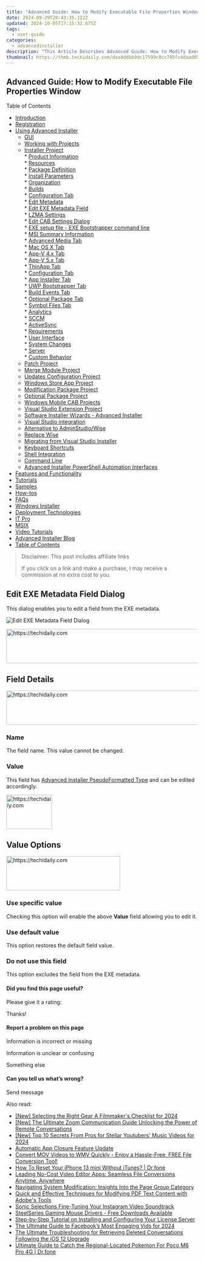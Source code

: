 ```yaml
---
title: "Advanced Guide: How to Modify Executable File Properties Window"
date: 2024-09-29T20:43:35.122Z
updated: 2024-10-05T17:15:32.675Z
tags:
  - user-guide
categories:
  - advancedinstaller
description: "This Article Describes Advanced Guide: How to Modify Executable File Properties Window"
thumbnail: https://thmb.techidaily.com/daa4ddbb9dc17599c8cc745fc4daad052ccf0ddb620b28a0347c7de8e4fb4249.jpg
---
```


## Advanced Guide: How to Modify Executable File Properties Window

Table of Contents

* [Introduction](https://tools.techidaily.com/advancedinstaller/products/)
* [Registration](https://tools.techidaily.com/advancedinstaller/products/)
* [Using Advanced Installer](https://tools.techidaily.com/advancedinstaller/products/)  
   * [GUI](https://tools.techidaily.com/advancedinstaller/products/)  
   * [Working with Projects](https://tools.techidaily.com/advancedinstaller/products/)  
   * [Installer Project](https://tools.techidaily.com/advancedinstaller/products/)  
         * [Product Information](https://tools.techidaily.com/advancedinstaller/products/)  
         * [Resources](https://tools.techidaily.com/advancedinstaller/products/)  
         * [Package Definition](https://tools.techidaily.com/advancedinstaller/products/)  
                  * [Install Parameters](https://tools.techidaily.com/advancedinstaller/products/)  
                  * [Organization](https://tools.techidaily.com/advancedinstaller/products/)  
                  * [Builds](https://tools.techidaily.com/advancedinstaller/products/)  
                              * [Configuration Tab](https://tools.techidaily.com/advancedinstaller/products/)  
                                             * [Edit Metadata](https://tools.techidaily.com/advancedinstaller/products/)  
                                                               * [Edit EXE Metadata Field](https://tools.techidaily.com/advancedinstaller/products/)  
                                             * [LZMA Settings](https://tools.techidaily.com/advancedinstaller/products/)  
                                             * [Edit CAB Settings Dialog](https://tools.techidaily.com/advancedinstaller/products/)  
                                             * [EXE setup file - EXE Bootstrapper command line](https://tools.techidaily.com/advancedinstaller/products/)  
                                             * [MSI Summary Information](https://tools.techidaily.com/advancedinstaller/products/)  
                              * [Advanced Media Tab](https://tools.techidaily.com/advancedinstaller/products/)  
                              * [Mac OS X Tab](https://tools.techidaily.com/advancedinstaller/products/)  
                              * [App-V 4.x Tab](https://tools.techidaily.com/advancedinstaller/products/)  
                              * [App-V 5.x Tab](https://tools.techidaily.com/advancedinstaller/products/)  
                              * [ThinApp Tab](https://tools.techidaily.com/advancedinstaller/products/)  
                              * [Configuration Tab](https://tools.techidaily.com/advancedinstaller/products/)  
                              * [App Installer Tab](https://tools.techidaily.com/advancedinstaller/products/)  
                              * [UWP Bootstrapper Tab](https://tools.techidaily.com/advancedinstaller/products/)  
                              * [Build Events Tab](https://tools.techidaily.com/advancedinstaller/products/)  
                              * [Optional Package Tab](https://tools.techidaily.com/advancedinstaller/products/)  
                              * [Symbol Files Tab](https://tools.techidaily.com/advancedinstaller/products/)  
                  * [Analytics](https://tools.techidaily.com/advancedinstaller/products/)  
                  * [SCCM](https://tools.techidaily.com/advancedinstaller/products/)  
                  * [ActiveSync](https://tools.techidaily.com/advancedinstaller/products/)  
         * [Requirements](https://tools.techidaily.com/advancedinstaller/products/)  
         * [User Interface](https://tools.techidaily.com/advancedinstaller/products/)  
         * [System Changes](https://tools.techidaily.com/advancedinstaller/products/)  
         * [Server](https://tools.techidaily.com/advancedinstaller/products/)  
         * [Custom Behavior](https://tools.techidaily.com/advancedinstaller/products/)  
   * [Patch Project](https://tools.techidaily.com/advancedinstaller/products/)  
   * [Merge Module Project](https://tools.techidaily.com/advancedinstaller/products/)  
   * [Updates Configuration Project](https://tools.techidaily.com/advancedinstaller/products/)  
   * [Windows Store App Project](https://tools.techidaily.com/advancedinstaller/products/)  
   * [Modification Package Project](https://tools.techidaily.com/advancedinstaller/products/)  
   * [Optional Package Project](https://tools.techidaily.com/advancedinstaller/products/)  
   * [Windows Mobile CAB Projects](https://tools.techidaily.com/advancedinstaller/products/)  
   * [Visual Studio Extension Project](https://tools.techidaily.com/advancedinstaller/products/)  
   * [Software Installer Wizards - Advanced Installer](https://tools.techidaily.com/advancedinstaller/products/)  
   * [Visual Studio integration](https://tools.techidaily.com/advancedinstaller/products/)  
   * [Alternative to AdminStudio/Wise](https://tools.techidaily.com/advancedinstaller/products/)  
   * [Replace Wise](https://tools.techidaily.com/advancedinstaller/products/)  
   * [Migrating from Visual Studio Installer](https://tools.techidaily.com/advancedinstaller/products/)  
   * [Keyboard Shortcuts](https://tools.techidaily.com/advancedinstaller/products/)  
   * [Shell Integration](https://tools.techidaily.com/advancedinstaller/products/)  
   * [Command Line](https://tools.techidaily.com/advancedinstaller/products/)  
   * [Advanced Installer PowerShell Automation Interfaces](https://tools.techidaily.com/advancedinstaller/products/)
* [Features and Functionality](https://tools.techidaily.com/advancedinstaller/products/)
* [Tutorials](https://tools.techidaily.com/advancedinstaller/products/)
* [Samples](https://tools.techidaily.com/advancedinstaller/products/)
* [How-tos](https://tools.techidaily.com/advancedinstaller/products/)
* [FAQs](https://tools.techidaily.com/advancedinstaller/products/)
* [Windows Installer](https://tools.techidaily.com/advancedinstaller/products/)
* [Deployment Technologies](https://tools.techidaily.com/advancedinstaller/products/)
* [IT Pro](https://tools.techidaily.com/advancedinstaller/products/)
* [MSIX](https://tools.techidaily.com/advancedinstaller/products/)
* [Video Tutorials](https://tools.techidaily.com/advancedinstaller/products/)
* [Advanced Installer Blog](https://tools.techidaily.com/advancedinstaller/products/)
* [Table of Contents](https://tools.techidaily.com/advancedinstaller/products/)

>  Disclaimer: This post includes affiliate links
>
>  If you click on a link and make a purchase, I may receive a commission at no extra cost to you.
>

## Edit EXE Metadata Field Dialog

This dialog enables you to edit a field from the EXE metadata.

![Edit EXE Metadata Field Dialog](https://cdn.advancedinstaller.com/img/dialog/edit-exe-metadata-field.png "Edit EXE Metadata Field Dialog")  

<!-- affiliate ads begin -->
<a href="https://malaysia-healthcare-travel-council.pxf.io/c/5597632/1557743/17382" target="_top" id="1557743">
  <img src="//a.impactradius-go.com/display-ad/17382-1557743" border="0" alt="https://techidaily.com" width="728" height="90"/>
</a>
<img height="0" width="0" src="https://malaysia-healthcare-travel-council.pxf.io/i/5597632/1557743/17382" style="position:absolute;visibility:hidden;" border="0" />
<!-- affiliate ads end -->

## Field Details

<!-- affiliate ads begin -->
<a href="https://aligracehair.sjv.io/c/5597632/1868590/19272" target="_top" id="1868590">
  <img src="//a.impactradius-go.com/display-ad/19272-1868590" border="0" alt="https://techidaily.com" width="728" height="90"/>
</a>
<img height="0" width="0" src="https://aligracehair.sjv.io/i/5597632/1868590/19272" style="position:absolute;visibility:hidden;" border="0" />
<!-- affiliate ads end -->

### Name

The field name. This value cannot be changed.

### Value

This field has [Advanced Installer PseudoFormatted Type](https://tools.techidaily.com/advancedinstaller/products/) and can be edited accordingly.

<!-- affiliate ads begin -->
<a href="https://aligracehair.sjv.io/c/5597632/2135394/19272" target="_top" id="2135394">
  <img src="//a.impactradius-go.com/display-ad/19272-2135394" border="0" alt="https://techidaily.com" width="120" height="90"/>
</a>
<img height="0" width="0" src="https://aligracehair.sjv.io/i/5597632/2135394/19272" style="position:absolute;visibility:hidden;" border="0" />
<!-- affiliate ads end -->

## Value Options

<!-- affiliate ads begin -->
<a href="https://aligracehair.sjv.io/c/5597632/1972693/19272" target="_top" id="1972693">
  <img src="//a.impactradius-go.com/display-ad/19272-1972693" border="0" alt="https://techidaily.com" width="300" height="90"/>
</a>
<img height="0" width="0" src="https://aligracehair.sjv.io/i/5597632/1972693/19272" style="position:absolute;visibility:hidden;" border="0" />
<!-- affiliate ads end -->

### Use specific value

Checking this option will enable the above **Value** field allowing you to edit it.

### Use default value

This option restores the default field value.

### Do not use this field

This option excludes the field from the EXE metadata.

#### Did you find this page useful?

Please give it a rating:

 Thanks!

#### Report a problem on this page

Information is incorrect or missing

Information is unclear or confusing

Something else

#### Can you tell us what’s wrong?

Send message

<ins class="adsbygoogle"
     style="display:block"
     data-ad-format="autorelaxed"
     data-ad-client="ca-pub-7571918770474297"
     data-ad-slot="1223367746"></ins>

<ins class="adsbygoogle"
     style="display:block"
     data-ad-client="ca-pub-7571918770474297"
     data-ad-slot="8358498916"
     data-ad-format="auto"
     data-full-width-responsive="true"></ins>

<span class="atpl-alsoreadstyle">Also read:</span>
<div><ul>
<li><a href="https://youtube-lab.techidaily.com/electing-the-right-gear-a-filmmakers-checklist-for-2024/"><u>[New] Selecting the Right Gear A Filmmaker's Checklist for 2024</u></a></li>
<li><a href="https://digital-screen-recording.techidaily.com/new-the-ultimate-zoom-communication-guide-unlocking-the-power-of-remote-conversations/"><u>[New] The Ultimate Zoom Communication Guide Unlocking the Power of Remote Conversations</u></a></li>
<li><a href="https://youtube-web.techidaily.com/op-10-secrets-from-pros-for-stellar-youtubers-music-videos-for-2024/"><u>[New] Top 10 Secrets From Pros for Stellar Youtubers' Music Videos for 2024</u></a></li>
<li><a href="https://fox-within.techidaily.com/automatic-app-closure-feature-update/"><u>Automatic App Closure Feature Update</u></a></li>
<li><a href="https://fox-within.techidaily.com/convert-mov-videos-to-wmv-quickly-enjoy-a-hassle-free-free-file-conversion-tool/"><u>Convert MOV Videos to WMV Quickly - Enjoy a Hassle-Free, FREE File Conversion Tool!</u></a></li>
<li><a href="https://blog-min.techidaily.com/how-to-reset-your-iphone-13-mini-without-itunes-drfone-by-drfone-ios-system-repair-ios-system-repair/"><u>How To Reset Your iPhone 13 mini Without iTunes? | Dr.fone</u></a></li>
<li><a href="https://fox-within.techidaily.com/leading-no-cost-video-editor-apps-seamless-file-conversions-anytime-anywhere/"><u>Leading No-Cost Video Editor Apps: Seamless File Conversions Anytime, Anywhere</u></a></li>
<li><a href="https://fox-within.techidaily.com/navigating-system-modification-insights-into-the-page-group-category/"><u>Navigating System Modification: Insights Into the Page Group Category</u></a></li>
<li><a href="https://fox-within.techidaily.com/quick-and-effective-techniques-for-modifying-pdf-text-content-with-adobes-tools/"><u>Quick and Effective Techniques for Modifying PDF Text Content with Adobe's Tools</u></a></li>
<li><a href="https://instagram-clips.techidaily.com/sonic-selections-fine-tuning-your-instagram-video-soundtrack/"><u>Sonic Selections Fine-Tuning Your Instagram Video Soundtrack</u></a></li>
<li><a href="https://hardware-help.techidaily.com/steelseries-gaming-mouse-drivers-free-downloads-available/"><u>SteelSeries Gaming Mouse Drivers - Free Downloads Available</u></a></li>
<li><a href="https://fox-within.techidaily.com/step-by-step-tutorial-on-installing-and-configuring-your-license-server/"><u>Step-by-Step Tutorial on Installing and Configuring Your License Server</u></a></li>
<li><a href="https://facebook-video-files.techidaily.com/the-ultimate-guide-to-facebooks-most-engaging-vids-for-2024/"><u>The Ultimate Guide to Facebook’s Most Engaging Vids for 2024</u></a></li>
<li><a href="https://win-cloud.techidaily.com/the-ultimate-troubleshooting-for-retrieving-deleted-conversations-following-the-ios-12-upgrade/"><u>The Ultimate Troubleshooting for Retrieving Deleted Conversations Following the iOS 12 Upgrade</u></a></li>
<li><a href="https://pokemon-go-android.techidaily.com/ultimate-guide-to-catch-the-regional-located-pokemon-for-poco-m6-pro-4g-drfone-by-drfone-virtual-android/"><u>Ultimate Guide to Catch the Regional-Located Pokemon For Poco M6 Pro 4G | Dr.fone</u></a></li>
</ul></div>


